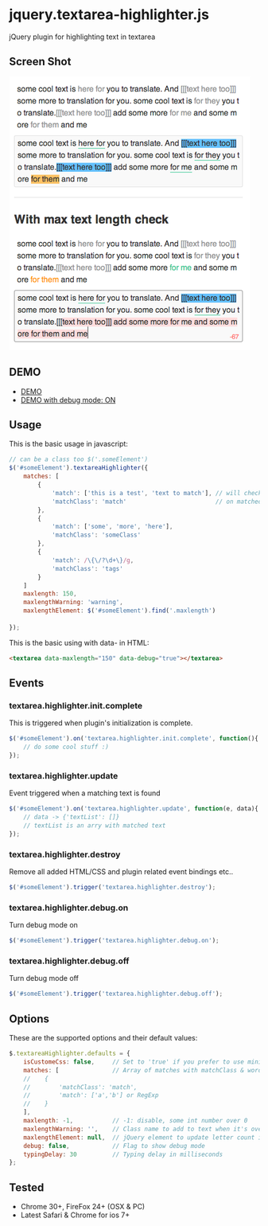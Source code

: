 jquery.textarea-highlighter.js
==============================

jQuery plugin for highlighting text in textarea


## Screen Shot
![screen shot](screenshot.png)


## DEMO

- [DEMO](http://marexandre.github.io/jquery.textarea-highlighter.js/demo/ "DEMO")
- [DEMO with debug mode: ON](http://marexandre.github.io/jquery.textarea-highlighter.js/demo/test.html "DEMO with debug mode: ON")


## Usage

This is the basic usage in javascript:

```javascript
// can be a class too $('.someElement')
$('#someElement').textareaHighlighter({
    matches: [
        {
            'match': ['this is a test', 'text to match'], // will check for this matches
            'matchClass': 'match'                         // on matched text this class will be added
        },
        {
            'match': ['some', 'more', 'here'],
            'matchClass': 'someClass'
        },
        {
            'match': /\{\/?\d+\}/g,
            'matchClass': 'tags'
        }
    ]
    maxlength: 150,
    maxlengthWarning: 'warning',
    maxlengthElement: $('#someElement').find('.maxlength')

});
```

This is the basic using with data- in HTML:

```html
<textarea data-maxlength="150" data-debug="true"></textarea>
```

## Events

### textarea.highlighter.init.complete
This is triggered when plugin's initialization is complete.

```javascript
$('#someElement').on('textarea.highlighter.init.complete', function(){
    // do some cool stuff :)
});
```

### textarea.highlighter.update
Event triggered when a matching text is found

```javascript
$('#someElement').on('textarea.highlighter.update', function(e, data){
    // data -> {'textList': []}
    // textList is an arry with matched text
});
```

### textarea.highlighter.destroy
Remove all added HTML/CSS and plugin related event bindings etc..

```javascript
$('#someElement').trigger('textarea.highlighter.destroy');
```

### textarea.highlighter.debug.on
Turn debug mode on

```javascript
$('#someElement').trigger('textarea.highlighter.debug.on');
```

### textarea.highlighter.debug.off
Turn debug mode off

```javascript
$('#someElement').trigger('textarea.highlighter.debug.off');
```

## Options

These are the supported options and their default values:

```javascript
$.textareaHighlighter.defaults = {
    isCustomeCss: false,     // Set to 'true' if you prefer to use minimal css added with the plugin
    matches: [               // Array of matches with matchClass & word array
    //    {
    //        'matchClass': 'match',
    //        'match': ['a','b'] or RegExp
    //    }
    ],
    maxlength: -1,           // -1: disable, some int number over 0
    maxlengthWarning: '',    // Class name to add to text when it's over max length
    maxlengthElement: null,  // jQuery element to update letter count in the view
    debug: false,            // Flag to show debug mode
    typingDelay: 30          // Typing delay in milliseconds
};
```

## Tested

- Chrome 30+, FireFox 24+ (OSX & PC)
- Latest Safari & Chrome for ios 7+
